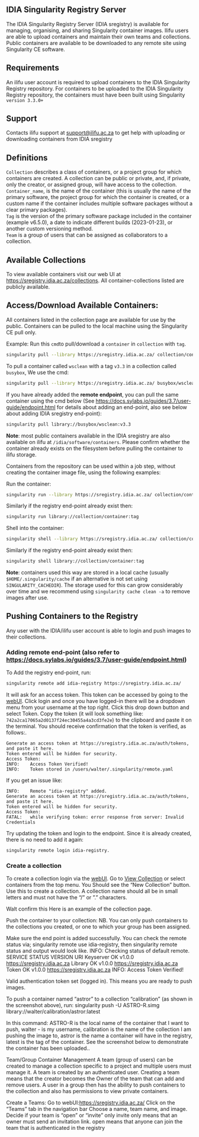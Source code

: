 ## IDIA Singularity Registry Server 

The IDIA Singularity Registry Server (IDIA sregistry) is available for managing, organising, and sharing Singularity container images. Ilifu users are able to upload containers and maintain their own teams and collections. Public containers are available to be downloaded to any remote site using Singularity CE software.

## Requirements

An ilifu user account is required to upload containers to the IDIA Singularity Registry repository.
For containers to be uploaded to the IDIA Singularity Registry repository, the containers must have been built using Singularity `version 3.3.0+`

## Support
Contacts ilifu support at support@ilifu.ac.za to get help with uploading or downloading containers from IDIA sregistry

## Definitions
`Collection` describes a class of containers, or a project group for which containers are created. A collection can be public or private, and, if private, only the creator, or assigned group, will have access to the collection.<br />
`Container_name`, is the name of the container (this is usually the name of the primary software, the project group for which the container is created, or a custom name if the container includes multiple software packages without a clear primary packages).<br />
`Tag` is the version of the primary software package included in the container (example v6.5.0), a date to indicate different builds (2023-01-23), or another custom versioning method.<br />
`Team` is a group of users that can be assigned as collaborators to a collection.

## Available Collections
To view available containers visit our web UI at https://sregistry.idia.ac.za/collections. All container-collections listed are publicly available.

## Access/Download Available Containers:
All containers listed in the collection page are available for use by the public. Containers can be pulled to the local machine using the Singularity CE pull only. 

Example:
Run this `cmd`to pull/download a `container` in `collection` with `tag`.
```bash
singularity pull --library https://sregistry.idia.ac.za/ collection/container:tag
```
To pull a container called `wsclean` with a tag `v3.3` in a collection called `busybox`, We use the cmd:
```bash
singularity pull --library https://sregistry.idia.ac.za/ busybox/wsclean:v3.3
```

If you have already added the **remote endpoint**, you can pull the same container using the cmd below (See https://docs.sylabs.io/guides/3.7/user-guide/endpoint.html for details about adding an end-point, also see below about adding IDIA sregistry end-point):
```bash
singularity pull library://busybox/wsclean:v3.3
```
**Note**: most public containers available in the IDIA sregistry are also available on ilifu at `/idia/software/containers`. Please confirm whether the container already exists on the filesystem before pulling the container to ilifu storage. 

Containers from the repository can be used within a job step, without creating the container image file, using the following examples: 

Run the container:
```bash
singularity run --library https://sregistry.idia.ac.za/ collection/container:tag
```
Similarly if the registry end-point already exist then:
```bash
singularity run library://collection/container:tag
```
Shell into the container:
```bash
singularity shell --library https://sregistry.idia.ac.za/ collection/container:tag
```
Similarly if the registry end-point already exist then:
```bash
singularity shell library://collection/container:tag
```
**Note**: containers used this way are stored in a local cache (usually `$HOME/.singularity/cache` if an alternative is not set using `SINGULARITY_CACHEDIR`). The storage used for this can grow considerably over time and we recommend using `singularity cache clean -a` to remove images after use.
 

## Pushing Containers to the Registry
Any user with the IDIA/ilifu user account is able to login and push images to their collections.

### Adding remote end-point (also refer to https://docs.sylabs.io/guides/3.7/user-guide/endpoint.html)

To Add the registry end-point, run:
```bash
singularity remote add idia-registry https://sregistry.idia.ac.za/
```
It will ask for an access token. This token can be accessed by going to the [webUI](https://sregistry.idia.ac.za). Click login and once you have logged-in there will be a dropdown menu from your username at the top right. Click this drop down button and select Token. Copy the token (it will look something like: `742a2ca17065a2d0137f24ec30455a4a3cd3fe2e`) to the clipboard and paste it on the terminal. You should receive confirmation that the token is verified, as follows:.
```
Generate an access token at https://sregistry.idia.ac.za/auth/tokens, and paste it here.
Token entered will be hidden for security.
Access Token: 
INFO:    Access Token Verified!
INFO:    Token stored in /users/walter/.singularity/remote.yaml
```

If you get an issue like:
```
INFO:    Remote "idia-registry" added.
Generate an access token at https://sregistry.idia.ac.za/auth/tokens, and paste it here.
Token entered will be hidden for security.
Access Token: 
FATAL:   while verifying token: error response from server: Invalid Credentials
```
Try updating the token and login to the endpoint. Since it is already created, there is no need to add it again:
```bash
singularity remote login idia-registry.
```

### Create a collection
To create a collection login via the [webUI](https://sregistry.idia.ac.za). Go to [View Collection](https://sregistry.idia.ac.za/collections) or select containers from the top menu. You Should see the “New Collection” button. Use this to create a collection. A collection name should all be in small letters and must not have the “/” or ”.” characters.

Walt confirm this 
Here is an example of the collection page.


Push the container to your collection:
NB. You can only push containers to the collections you created, or one to which your group has been assigned.

Make sure the end point is added successfully. 
You can check the remote status via; singularity remote use idia-registry, then singularity remote status and output would look like.
INFO:    Checking status of default remote.
SERVICE    STATUS  VERSION  URI
Keyserver  OK      v1.0.0   https://sregistry.idia.ac.za
Library    OK      v1.0.0   https://sregistry.idia.ac.za
Token      OK      v1.0.0   https://sregistry.idia.ac.za
INFO:    Access Token Verified!

Valid authentication token set (logged in).
This means you are ready to push images.



To push a container named “astror” to a collection “calibration” (as shown in the screenshot above), run:
singularity push -U ASTRO-R.simg library://walter/calibration/astror:latest
 
In this command: ASTRO-R is the local name of the container that I want to push, walter - is my username, calibration is the name of the collection I am pushing the image to, astror is the name a container will have in the registry, latest is the tag of the container. 
See the screenshot below to demonstrate the container has been uploaded.. 

 


Team/Group Container Management
A team (group of users) can be created to manage a collection specific to a project and multiple users must manage it. A team is created by an authenticated user. Creating a team means that the creator becomes the Owner of the team that can add and remove users. A user in a group then has the ability to push containers to the collection and also has permissions to view private containers.

Create a Teams:
Go to webUI:https://sregistry.idia.ac.za/
Click on the “Teams” tab in the navigation bar
Choose a name, team name, and image.
Decide if your team is “open” or “invite” only
invite only means that an owner must send an invitation link.
open means that anyone can join the team that is authenticated in the registry



